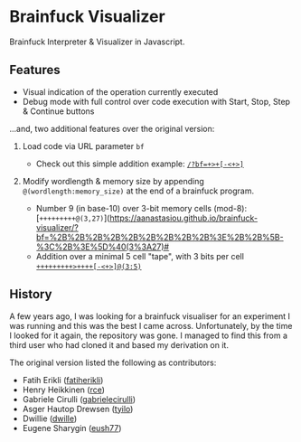 # Brainfuck Visualizer

Brainfuck Interpreter & Visualizer in Javascript.

## Features

* Visual indication of the operation currently executed
* Debug mode with full control over code execution with Start, Stop, Step & Continue buttons

...and, two additional features over the original version:

1. Load code via URL parameter `bf`
   - Check out this simple addition example: [`/?bf=+>+[-<+>]`](https://aanastasiou.github.io/brainfuck-visualizer/?bf=%2B%3E%2B%2B%5B-%3C%2B%3E%5D#)
   
2. Modify wordlength & memory size by appending `@(wordlength:memory_size)` at the end 
   of a brainfuck program.
   - Number 9 (in base-10) over 3-bit memory cells (mod-8):[`+++++++++@(3,27)`](https://aanastasiou.github.io/brainfuck-visualizer/?bf=%2B%2B%2B%2B%2B%2B%2B%2B%2B%3E%2B%2B%5B-%3C%2B%3E%5D%40(3%3A27)#
   - Addition over a minimal 5 cell "tape", with 3 bits per cell [`+++++++++>++++[-<+>]@(3:5)`](https://aanastasiou.github.io/brainfuck-visualizer/?bf=%2B%2B%2B%2B%2B%2B%2B%2B%2B%3E%2B%2B%2B%2B%5B-%3C%2B%3E%5D%40(3%3A5)#) 


## History
A few years ago, I was looking for a brainfuck visualiser for an experiment I was running 
and this was the best I came across. Unfortunately, by the time I looked for it again, the 
repository was gone. I managed to find this from a third user who had cloned it and based my 
derivation on it.

The original version listed the following as contributors:

- Fatih Erikli ([fatiherikli](http://github.com/fatiherikli))
- Henry Heikkinen ([rce](https://github.com/rce))
- Gabriele Cirulli ([gabrielecirulli](https://github.com/gabrielecirulli))
- Asger Hautop Drewsen ([tyilo](https://github.com/Tyilo))
- Dwillie ([dwille](https://github.com/dwillie))
- Eugene Sharygin ([eush77](https://github.com/eush77))

